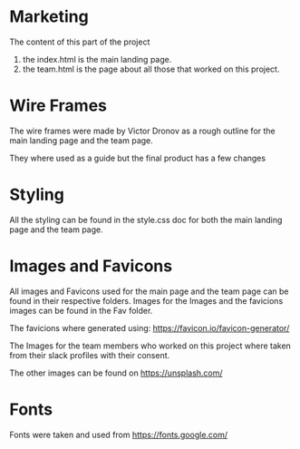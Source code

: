 # Marketing

The content of this part of the project

1. the index.html is the main landing page. 
2. the team.html is the page about all those that worked on this project.


# Wire Frames 

The wire frames were made by Victor Dronov as a rough outline for 
the main landing page and the team page. 

They where used as a guide but the final product has a few changes

# Styling 

All the styling can be found in the style.css doc for both the main landing page and the team page. 

# Images and Favicons

All images and Favicons used for the main page and the team page can be found in their respective folders. Images for the Images and the favicions images can be found in the Fav folder. 

The favicions where generated using:  https://favicon.io/favicon-generator/

The Images for the team members who worked on this project where taken from their slack profiles with their consent. 

The other images can be found on https://unsplash.com/

# Fonts 

Fonts were taken and used from https://fonts.google.com/
